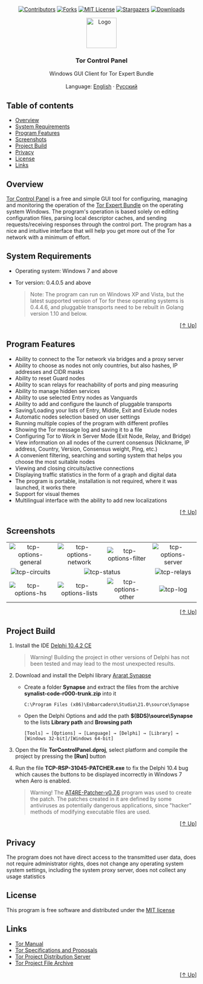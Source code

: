 <a name="readme-top"></a>
<div align="center">

[![Contributors](https://img.shields.io/github/contributors/abysshint/tor-control-panel.svg?style=for-the-badge)](https://github.com/abysshint/tor-control-panel/graphs/contributors)
[![Forks](https://img.shields.io/github/forks/abysshint/tor-control-panel.svg?style=for-the-badge)](https://github.com/abysshint/tor-control-panel/network/members)
[![MIT License](https://img.shields.io/github/license/abysshint/tor-control-panel.svg?style=for-the-badge)](https://github.com/abysshint/tor-control-panel/blob/main/LICENSE)
[![Stargazers](https://img.shields.io/github/stars/abysshint/tor-control-panel.svg?style=for-the-badge)](https://github.com/abysshint/tor-control-panel/stargazers)
[![Downloads](https://img.shields.io/github/downloads/abysshint/tor-control-panel/total.svg?style=for-the-badge)](https://github.com/abysshint/tor-control-panel/releases)

</div>

<div align="center">
  <a href="https://github.com/abysshint/tor-control-panel"><img src="https://raw.githubusercontent.com/abysshint/tor-control-panel/main/images/common/tcp-logo.png" alt="Logo" width="80" height="80"></a>
  <h3 align="center">Tor Control Panel</h3>
  <p align="center">
    Windows GUI Client for Tor Expert Bundle
    <br />
    <br />
    Language: 
	  <a href="https://github.com/abysshint/tor-control-panel#readme-top">English</a> · 
      <a href="https://github.com/abysshint/tor-control-panel/blob/main/README.ru.md#readme-top">Русский</a>
  </p>
</div>

## Table of contents

* [Overview](#overview)
* [System Requirements](#system-requirements)
* [Program Features](#program-features)
* [Screenshots](#screenshots)
* [Project Build](#Project-build)
* [Privacy](#privacy)
* [License](#license)
* [Links](#links)

## Overview
<u>Tor Control Panel</u> is a free and simple GUI tool for configuring, managing and monitoring the operation of the [Tor Expert Bundle](https://www.torproject.org/download/tor/) on the operating system Windows. The program's operation is based solely on editing configuration files, parsing local descriptor caches, and sending requests/receiving responses through the control port. The program has a nice and intuitive interface that will help you get more out of the Tor network with a minimum of effort.

## System Requirements
* Operating system: Windows 7 and above
* Tor version: 0.4.0.5 and above

    > Note: The program can run on Windows XP and Vista, but the latest supported version of Tor for these operating systems is 0.4.4.6, and pluggable transports need to be rebuilt in Golang version 1.10 and below.
<p align="right">[<a href="#readme-top">↑ Up</a>]</p>

## Program Features
* Ability to connect to the Tor network via bridges and a proxy server
* Ability to choose as nodes not only countries, but also hashes, IP addresses and CIDR masks
* Ability to reset Guard nodes
* Ability to scan relays for reachability of ports and ping measuring
* Ability to manage hidden services
* Ability to use selected Entry nodes as Vanguards
* Ability to add and configure the launch of pluggable transports
* Saving/Loading your lists of Entry, Middle, Exit and Exlude nodes
* Automatic nodes selection based on user settings
* Running multiple copies of the program with different profiles
* Showing the Tor message log and saving it to a file
* Configuring Tor to Work in Server Mode (Exit Node, Relay, and Bridge)
* View information on all nodes of the current consensus (Nickname, IP address, Country, Version, Consensus weight, Ping, etc.)
* A convenient filtering, searching and sorting system that helps you choose the most suitable nodes
* Viewing and closing circuits/active connections
* Displaying traffic statistics in the form of a graph and digital data
* The program is portable, installation is not required, where it was launched, it works there
* Support for visual themes
* Multilingual interface with the ability to add new localizations
<p align="right">[<a href="#readme-top">↑ Up</a>]</p>

## Screenshots
<table border="0">
  <tr align="center">
    <td><img src="https://raw.githubusercontent.com/abysshint/tor-control-panel/main/images/english/tcp-options-general.png" alt="tcp-options-general"></td>	
    <td><img src="https://raw.githubusercontent.com/abysshint/tor-control-panel/main/images/english/tcp-options-network.png" alt="tcp-options-network"></td>  
    <td><img src="https://raw.githubusercontent.com/abysshint/tor-control-panel/main/images/english/tcp-options-filter.png" alt="tcp-options-filter"></td>
    <td><img src="https://raw.githubusercontent.com/abysshint/tor-control-panel/main/images/english/tcp-options-server.png" alt="tcp-options-server"></td>	
  </tr>
  <tr align="center">
    <td><img src="https://raw.githubusercontent.com/abysshint/tor-control-panel/main/images/english/tcp-circuits.png" alt="tcp-circuits"></td>
    <td colspan="2"><img src="https://raw.githubusercontent.com/abysshint/tor-control-panel/main/images/english/tcp-status.png" alt="tcp-status"></td>
    <td><img src="https://raw.githubusercontent.com/abysshint/tor-control-panel/main/images/english/tcp-relays.png" alt="tcp-relays"></td>
  </tr>
  <tr align="center">
    <td><img src="https://raw.githubusercontent.com/abysshint/tor-control-panel/main/images/english/tcp-options-hs.png" alt="tcp-options-hs"></td>
    <td><img src="https://raw.githubusercontent.com/abysshint/tor-control-panel/main/images/english/tcp-options-lists.png" alt="tcp-options-lists"></td>
    <td><img src="https://raw.githubusercontent.com/abysshint/tor-control-panel/main/images/english/tcp-options-other.png" alt="tcp-options-other"></td>
     <td><img src="https://raw.githubusercontent.com/abysshint/tor-control-panel/main/images/english/tcp-log.png" alt="tcp-log"></td>	
  </tr>
</table>
<p align="right">[<a href="#readme-top">↑ Up</a>]</p>

## Project Build
1. Install the IDE [Delphi 10.4.2 CE](https://www.embarcadero.com/ru/products/delphi/starter/free-download)
    > Warning! Building the project in other versions of Delphi has not been tested and may lead to the most unexpected results.
2. Download and install the Delphi library [Ararat Synapse](https://sourceforge.net/p/synalist/code/HEAD/tree/trunk/)

    * Create a folder **Synapse** and extract the files from the archive **synalist-code-r000-trunk.zip** into it
	
      `C:\Program Files (x86)\Embarcadero\Studio\21.0\source\Synapse`
	  
    * Open the Delphi Options and add the path **$(BDS)\source\Synapse** to the lists **Library path** and **Browsing path**
	
      `[Tools] → [Options] → [Language] → [Delphi] → [Library] → [Windows 32-bit]/[Windows 64-bit]`
	  
3. Open the file **TorControlPanel.dproj**, select platform and compile the project by pressing the **[Run]** button
4. Run the file **TCP-RSP-31045-PATCHER.exe** to fix the Delphi 10.4 bug which causes the buttons to be displayed incorrectly in Windows 7 when Aero is enabled.
    > Warning! The [AT4RE-Patcher-v0.7.6](https://github.com/anomous/AT4RE-Patcher-Windows) program was used to create the patch. The patches created in it are defined by some antiviruses as potentially dangerous applications, since "hacker" methods of modifying executable files are used.
<p align="right">[<a href="#readme-top">↑ Up</a>]</p>

## Privacy
The program does not have direct access to the transmitted user data, does not require administrator rights, does not change any operating system system settings, including the system proxy server, does not collect any usage statistics

## License
This program is free software and distributed under the [MIT license](https://github.com/abysshint/tor-control-panel/blob/main/LICENSE)

## Links
* [Tor Manual](https://man.archlinux.org/man/tor.1)
* [Tor Specifications and Proposals](https://gitlab.torproject.org/tpo/core/torspec)
* [Tor Project Distribution Server](https://dist.torproject.org/)
* [Tor Project File Archive](https://archive.torproject.org/tor-package-archive/)
<p align="right">[<a href="#readme-top">↑ Up</a>]</p>